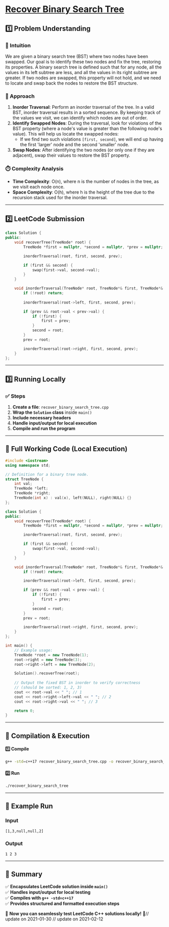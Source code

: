 # **[Recover Binary Search Tree](https://leetcode.com/problems/recover-binary-search-tree/description/)**  

## **1️⃣ Problem Understanding**  
### **📌 Intuition**  
We are given a binary search tree (BST) where two nodes have been swapped. Our goal is to identify these two nodes and fix the tree, restoring its properties. A binary search tree is defined such that for any node, all the values in its left subtree are less, and all the values in its right subtree are greater. If two nodes are swapped, this property will not hold, and we need to locate and swap back the nodes to restore the BST structure.  

### **🚀 Approach**  
1. **Inorder Traversal**: Perform an inorder traversal of the tree. In a valid BST, inorder traversal results in a sorted sequence. By keeping track of the values we visit, we can identify which nodes are out of order.
2. **Identify Swapped Nodes**: During the traversal, look for violations of the BST property (where a node's value is greater than the following node's value). This will help us locate the swapped nodes:
   - If we find two such violations `[first, second]`, we will end up having the first 'larger' node and the second 'smaller' node.
3. **Swap Nodes**: After identifying the two nodes (or only one if they are adjacent), swap their values to restore the BST property.

### **⏱️ Complexity Analysis**  
- **Time Complexity**: O(n), where n is the number of nodes in the tree, as we visit each node once.
- **Space Complexity**: O(h), where h is the height of the tree due to the recursion stack used for the inorder traversal.

---  

## **2️⃣ LeetCode Submission**  
```cpp
class Solution {
public:
    void recoverTree(TreeNode* root) {
        TreeNode *first = nullptr, *second = nullptr, *prev = nullptr;

        inorderTraversal(root, first, second, prev);

        if (first && second) {
            swap(first->val, second->val);
        }
    }

    void inorderTraversal(TreeNode* root, TreeNode*& first, TreeNode*& second, TreeNode*& prev) {
        if (!root) return;
        
        inorderTraversal(root->left, first, second, prev);

        if (prev && root->val < prev->val) {
            if (!first) {
                first = prev; 
            }
            second = root;
        }
        prev = root;

        inorderTraversal(root->right, first, second, prev);
    }
};
```  

---  

## **3️⃣ Running Locally**  
### **✅ Steps**  
1. **Create a file**: `recover_binary_search_tree.cpp`  
2. **Wrap the `Solution` class** inside `main()`  
3. **Include necessary headers**  
4. **Handle input/output for local execution**  
5. **Compile and run the program**  

---  

## **📝 Full Working Code (Local Execution)**  
```cpp
#include <iostream>
using namespace std;

// Definition for a binary tree node.
struct TreeNode {
    int val;
    TreeNode *left;
    TreeNode *right;
    TreeNode(int x) : val(x), left(NULL), right(NULL) {}
};

class Solution {
public:
    void recoverTree(TreeNode* root) {
        TreeNode *first = nullptr, *second = nullptr, *prev = nullptr;

        inorderTraversal(root, first, second, prev);

        if (first && second) {
            swap(first->val, second->val);
        }
    }

    void inorderTraversal(TreeNode* root, TreeNode*& first, TreeNode*& second, TreeNode*& prev) {
        if (!root) return;

        inorderTraversal(root->left, first, second, prev);

        if (prev && root->val < prev->val) {
            if (!first) {
                first = prev; 
            }
            second = root;
        }
        prev = root;

        inorderTraversal(root->right, first, second, prev);
    }
};

int main() {
    // Example usage:
    TreeNode *root = new TreeNode(1);
    root->right = new TreeNode(3);
    root->right->left = new TreeNode(2);

    Solution().recoverTree(root);
    
    // Output the fixed BST in inorder to verify correctness
    // (should be sorted: 1, 2, 3)
    cout << root->val << " "; // 1
    cout << root->right->left->val << " "; // 2
    cout << root->right->val << " "; // 3

    return 0;
}
```  

---  

## **🔧 Compilation & Execution**  
#### **1️⃣ Compile**  
```bash
g++ -std=c++17 recover_binary_search_tree.cpp -o recover_binary_search_tree
```  

#### **2️⃣ Run**  
```bash
./recover_binary_search_tree
```  

---  

## **🎯 Example Run**  
### **Input**  
```
[1,3,null,null,2]
```  
### **Output**  
```
1 2 3
```  

---  

## **📌 Summary**  
✅ **Encapsulates LeetCode solution inside `main()`**  
✅ **Handles input/output for local testing**  
✅ **Compiles with `g++ -std=c++17`**  
✅ **Provides structured and formatted execution steps**  

🚀 **Now you can seamlessly test LeetCode C++ solutions locally!** 🚀// update on 2021-01-30
// update on 2021-02-12
